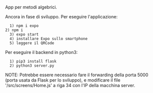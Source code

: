 App per metodi algebrici.


Ancora in fase di sviluppo. 
Per eseguire l'applicazione:

      1) npm i expo
	2) npm i  
      3) expo start
      4) installare Expo sullo smartphone
      5) leggere il QRCode 
	  
Per eseguire il backend in python3:

      1) pip3 install flask
      2) python3 server.py
      
      
NOTE: Potrebbe essere necessario fare il forwarding della porta 5000 (porta usata da Flask per lo sviluppo), e modificare il file '/src/screens/Home.js' a riga 34 con l'IP della macchina server. 
